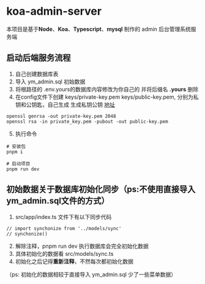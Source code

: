 # koa-admin-server

本项目是基于**Node**、**Koa**、**Typescript**、**mysql** 制作的 admin 后台管理系统服务端

## 启动后端服务流程

1. 自己创建数据库表
2. 导入 ym_admin.sql 初始数据
3. 将根路径的 .env.yours的数据库内容修改为你自己的 并将后缀名 **.yours** 删除
4. 在config文件下创建 keys/private-key.pem  keys/public-key.pem, 分别为私钥和公钥匙，自己生成
     生成私钥公钥  [地址](https://blog.csdn.net/qq_41768644/article/details/140533819) 
```shell
openssl genrsa -out private-key.pem 2048
openssl rsa -in private_key.pem -pubout -out public-key.pem
```
5. 执行命令
```shell
# 安装包
pnpm i

# 启动项目
pnpm run dev
```

##  初始数据关于数据库初始化同步（ps:不使用直接导入 ym_admin.sql文件的方式）
1. src/app/index.ts 文件下有以下同步代码

```
// import synchonize from '../models/sync'
// synchonize()
```
2. 解除注释，pnpm run dev 执行数据库会完全初始化数据
3. 具体初始化的数据看 src/models/sync.ts
4. 初始化之后记得**重新注释**，不然每次都初始化数据

（ps: 初始化的数据相较于直接导入 ym_admin.sql 少了一些菜单数据）

